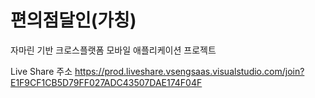 # 편의점달인(가칭)
자마린 기반 크로스플랫폼 모바일 애플리케이션 프로젝트

Live Share 주소
https://prod.liveshare.vsengsaas.visualstudio.com/join?E1F9CF1CB5D79FF027ADC43507DAE174F04F
